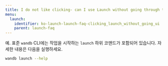 ```yaml
---
title: I do not like clicking- can I use Launch without going through the UI?
menu:
  launch:
    identifier: ko-launch-launch-faq-clicking_launch_without_going_ui
    parent: launch-faq
---
```


예. 표준 `wandb` CLI에는 작업을 시작하는 `launch` 하위 코맨드가 포함되어 있습니다. 자세한 내용은 다음을 실행하세요.

```bash
wandb launch --help
```
